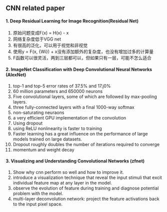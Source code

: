 ## CNN related paper

#### 1. Deep Residual Learning for Image Recognition(Residual Net)
1. 原始问题变成F(x) = H(x) - x
2. 网络复杂度低于VGG net
3. 有很高的泛化，可以用于视觉和非视觉
4. 使用y = F(x, {Wi}) + x没有添加额外的复杂度，也没有增加过多的计算量
5. F函数可以很灵活，两到三层都可以，但如果只有一层，可能不怎么适合


#### 2. ImageNet Classification with Deep Convolutional Neural Networks (AlexNet)
1. top-1 and top-5 error rates of 37.5% and 17.j0%
2. 60 million parameters and 650000 neurons
3. Five convolutional layers, some of which are followed by max-pooling layers.
4. three fully-connected layers with a final 1000-way softmax
5. non-saturating neuraons
6. a very efficient GPU implementation of the convolution
7. Using dropout
8. using ReLU nonlinearity is faster to training
9. Faster learning has a great influence on the performance of large models trained on large datasets.
10. Dropout roughly doubles the number of iterations required to converge
11. momentum and weight decay

#### 3. Visualizing and Understanding Convolutional Networks (zfnet)
1. Show why cnn perform so well and how to improve it.
2. introduce a visualization technique that reveal the input stimuli that excit individual feature map at any layer in the model.
3. observe the evolution of feature during training and diagnose potential problem with the model. 
4. multi-layer deconvolution network: project the feature activations back to the input pixel space.

